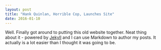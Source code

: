 ```yaml
---
layout: post
title: "Hank Quinlan, Horrible Cop, Launches Site"
date: 2016-01-10
---
```


Well. Finally got around to putting this old website together. Neat thing about it - 
powered by [Jekyll](http://jekyllrb.com) and I can use Markdown to author my posts. 
It actually is a lot easier than I thought it was going to be.

